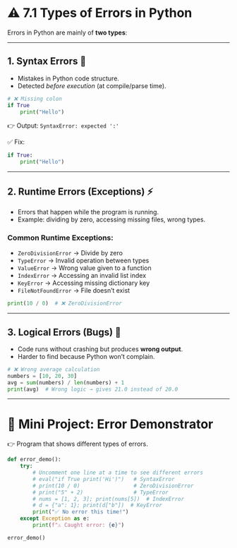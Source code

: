 # ⚠️ 7.1 Types of Errors in Python

Errors in Python are mainly of **two types**:

---

## 1. **Syntax Errors** 📝

* Mistakes in Python code structure.
* Detected *before execution* (at compile/parse time).

```python
# ❌ Missing colon
if True
    print("Hello")
```

👉 Output: `SyntaxError: expected ':'`

✅ Fix:

```python
if True:
    print("Hello")
```

---

## 2. **Runtime Errors (Exceptions)** ⚡

* Errors that happen while the program is running.
* Example: dividing by zero, accessing missing files, wrong types.

### Common Runtime Exceptions:

* `ZeroDivisionError` → Divide by zero
* `TypeError` → Invalid operation between types
* `ValueError` → Wrong value given to a function
* `IndexError` → Accessing an invalid list index
* `KeyError` → Accessing missing dictionary key
* `FileNotFoundError` → File doesn’t exist

```python
print(10 / 0)  # ❌ ZeroDivisionError
```

---

## 3. **Logical Errors (Bugs)** 🐞

* Code runs without crashing but produces **wrong output**.
* Harder to find because Python won’t complain.

```python
# ❌ Wrong average calculation
numbers = [10, 20, 30]
avg = sum(numbers) / len(numbers) + 1
print(avg)  # Wrong logic → gives 21.0 instead of 20.0
```

---

# 🎯 Mini Project: Error Demonstrator

👉 Program that shows different types of errors.

```python
def error_demo():
    try:
        # Uncomment one line at a time to see different errors
        # eval("if True print('Hi')")   # SyntaxError
        # print(10 / 0)                 # ZeroDivisionError
        # print("5" + 2)                # TypeError
        # nums = [1, 2, 3]; print(nums[5])  # IndexError
        # d = {"a": 1}; print(d["b"])  # KeyError
        print("✅ No error this time!")
    except Exception as e:
        print(f"⚠️ Caught error: {e}")

error_demo()
```


